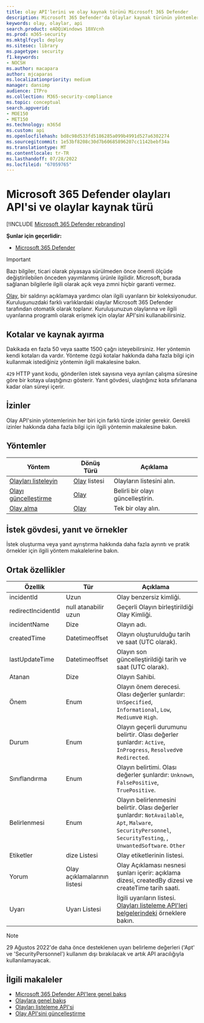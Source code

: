 ```yaml
---
title: olay API'lerini ve olay kaynak türünü Microsoft 365 Defender
description: Microsoft 365 Defender'da Olaylar kaynak türünün yöntemleri ve özellikleri hakkında bilgi edinin
keywords: olay, olaylar, api
search.product: eADQiWindows 10XVcnh
ms.prod: m365-security
ms.mktglfcycl: deploy
ms.sitesec: library
ms.pagetype: security
f1.keywords:
- NOCSH
ms.author: macapara
author: mjcaparas
ms.localizationpriority: medium
manager: dansimp
audience: ITPro
ms.collection: M365-security-compliance
ms.topic: conceptual
search.appverid:
- MOE150
- MET150
ms.technology: m365d
ms.custom: api
ms.openlocfilehash: bd8c98d533fd5186285a099b4991d527a6302274
ms.sourcegitcommit: 1e53bf8208c30d7b60685896207cc1142bebf34a
ms.translationtype: MT
ms.contentlocale: tr-TR
ms.lasthandoff: 07/28/2022
ms.locfileid: "67059765"
---
```

# <a name="microsoft-365-defender-incidents-api-and-the-incidents-resource-type"></a>Microsoft 365 Defender olayları API'si ve olaylar kaynak türü

[!INCLUDE [Microsoft 365 Defender rebranding](../includes/microsoft-defender.md)]

**Şunlar için geçerlidir:**

- [Microsoft 365 Defender](https://go.microsoft.com/fwlink/?linkid=2118804)

> [!IMPORTANT]
> Bazı bilgiler, ticari olarak piyasaya sürülmeden önce önemli ölçüde değiştirilebilen önceden yayımlanmış ürünle ilgilidir. Microsoft, burada sağlanan bilgilerle ilgili olarak açık veya zımni hiçbir garanti vermez.

[Olay](incidents-overview.md), bir saldırıyı açıklamaya yardımcı olan ilgili uyarıların bir koleksiyonudur. Kuruluşunuzdaki farklı varlıklardaki olaylar Microsoft 365 Defender tarafından otomatik olarak toplanır. Kuruluşunuzun olaylarına ve ilgili uyarılarına programlı olarak erişmek için olaylar API'sini kullanabilirsiniz.

## <a name="quotas-and-resource-allocation"></a>Kotalar ve kaynak ayırma

Dakikada en fazla 50 veya saatte 1500 çağrı isteyebilirsiniz. Her yöntemin kendi kotaları da vardır. Yönteme özgü kotalar hakkında daha fazla bilgi için kullanmak istediğiniz yöntemin ilgili makalesine bakın.

`429` HTTP yanıt kodu, gönderilen istek sayısına veya ayrılan çalışma süresine göre bir kotaya ulaştığınızı gösterir. Yanıt gövdesi, ulaştığınız kota sıfırlanana kadar olan süreyi içerir.

## <a name="permissions"></a>İzinler

Olay API'sinin yöntemlerinin her biri için farklı türde izinler gerekir. Gerekli izinler hakkında daha fazla bilgi için ilgili yöntemin makalesine bakın.

## <a name="methods"></a>Yöntemler

Yöntem | Dönüş Türü | Açıklama
-|-|-
[Olayları listeleyin](api-list-incidents.md) | [Olay](api-incident.md) listesi | Olayların listesini alın.
[Olayı güncelleştirme](api-update-incidents.md) | [Olay](api-incident.md) | Belirli bir olayı güncelleştirin.
[Olay alma](api-get-incident.md) | [Olay](api-incident.md) | Tek bir olay alın.

## <a name="request-body-response-and-examples"></a>İstek gövdesi, yanıt ve örnekler

İstek oluşturma veya yanıt ayrıştırma hakkında daha fazla ayrıntı ve pratik örnekler için ilgili yöntem makalelerine bakın.

## <a name="common-properties"></a>Ortak özellikler

Özellik | Tür | Açıklama
-|-|-
incidentId | Uzun | Olay benzersiz kimliği.
redirectIncidentId | null atanabilir uzun | Geçerli Olayın birleştirildiği Olay Kimliği.
incidentName | Dize | Olayın adı.
createdTime | Datetimeoffset | Olayın oluşturulduğu tarih ve saat (UTC olarak).
lastUpdateTime | Datetimeoffset | Olayın son güncelleştirildiği tarih ve saat (UTC olarak).
Atanan | Dize | Olayın Sahibi.
Önem | Enum | Olayın önem derecesi. Olası değerler şunlardır: ```UnSpecified```, ```Informational```, ```Low```, ```Medium```ve ```High```.
Durum | Enum | Olayın geçerli durumunu belirtir. Olası değerler şunlardır: ```Active```, ```InProgress```, ```Resolved```ve ```Redirected```.
Sınıflandırma | Enum | Olayın belirtimi. Olası değerler şunlardır: ```Unknown```, ```FalsePositive```, ```TruePositive```.
Belirlenmesi | Enum | Olayın belirlenmesini belirtir. Olası değerler şunlardır: ```NotAvailable```, ```Apt```, ```Malware```, ```SecurityPersonnel```, ```SecurityTesting```, , ```UnwantedSoftware```. ```Other```
Etiketler | dize Listesi | Olay etiketlerinin listesi.
Yorum | Olay açıklamalarının listesi | Olay Açıklaması nesnesi şunları içerir: açıklama dizesi, createdBy dizesi ve createTime tarih saati.
Uyarı | Uyarı Listesi | İlgili uyarıların listesi. [Olayları listeleme API'leri belgelerindeki](api-list-incidents.md) örneklere bakın.

>[!NOTE]
>29 Ağustos 2022'de daha önce desteklenen uyarı belirleme değerleri ('Apt' ve 'SecurityPersonnel') kullanım dışı bırakılacak ve artık API aracılığıyla kullanılamayacak.

## <a name="related-articles"></a>İlgili makaleler

- [Microsoft 365 Defender API'lere genel bakış](api-overview.md)
- [Olaylara genel bakış](incidents-overview.md)
- [Olayları listeleme API'si](api-list-incidents.md)
- [Olay API'sini güncelleştirme](api-update-incidents.md)
